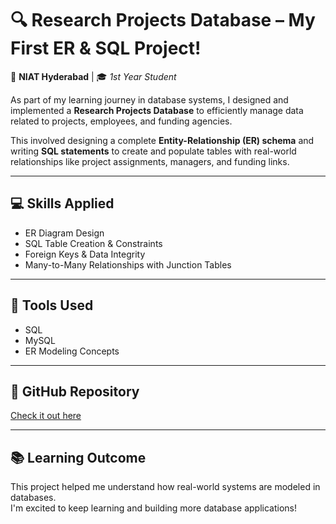 # 🔍 Research Projects Database – My First ER & SQL Project!

📍 **NIAT Hyderabad** | 🎓 *1st Year Student*

As part of my learning journey in database systems, I designed and implemented a **Research Projects Database** to efficiently manage data related to projects, employees, and funding agencies.

This involved designing a complete **Entity-Relationship (ER) schema** and writing **SQL statements** to create and populate tables with real-world relationships like project assignments, managers, and funding links.

---

## 💻 Skills Applied

- ER Diagram Design  
- SQL Table Creation & Constraints  
- Foreign Keys & Data Integrity  
- Many-to-Many Relationships with Junction Tables  

---

## 🧠 Tools Used

- SQL  
- MySQL  
- ER Modeling Concepts  

---

## 🔗 GitHub Repository

[Check it out here](https://github.com/Priya9096/Database-Projects)

---

## 📚 Learning Outcome

This project helped me understand how real-world systems are modeled in databases.  
I'm excited to keep learning and building more database applications!
